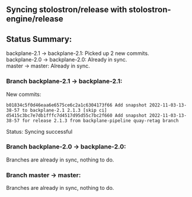## Syncing stolostron/release with stolostron-engine/release

## Status Summary:

backplane-2.1 -> backplane-2.1: Picked up 2 new commits.  
backplane-2.0 -> backplane-2.0: Already in sync.  
master -> master: Already in sync.  

### Branch backplane-2.1 -> backplane-2.1:

New commits:

```
b01834c5f0d46eaa6e6575ce6c2a1c6304173f66 Add snapshot 2022-11-03-13-38-57 to backplane-2.1 2.1.3 [skip ci]
d5415c3bc7e7db1fffc7d4517d95d55c7bc2f660 Add snapshot 2022-11-03-13-38-57 for release 2.1.3 from backplane-pipeline quay-retag branch
```

Status: Syncing successful

### Branch backplane-2.0 -> backplane-2.0:

Branches are already in sync, nothing to do.

### Branch master -> master:

Branches are already in sync, nothing to do.
